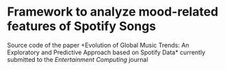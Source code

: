 # Framework to analyze mood-related features of Spotify Songs
Source code of the paper +Evolution of Global Music Trends: An Exploratory and Predictive Approach based on Spotify Data* currently submitted to the *Entertainment Computing* journal
